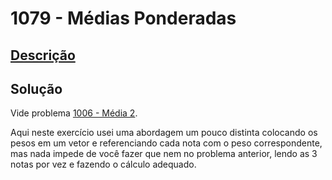 # 1079 - Médias Ponderadas

## [Descrição](https://www.beecrowd.com.br/judge/pt/problems/view/1079)

## Solução

Vide problema [1006 - Média 2](../1006/README.md).

Aqui neste exercício usei uma abordagem um pouco distinta colocando os pesos em um vetor e referenciando cada nota com o peso correspondente, mas nada impede de você fazer que nem no problema anterior, lendo as $3$ notas por vez e fazendo o cálculo adequado.